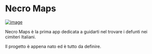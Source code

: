 # Necro Maps

[![image](https://github.com/limewaresrl/necromaps/assets/17789308/343a523a-2ab4-4c66-afc6-74f5f07f639e)]([url](https://necromaps.carrd.co/))

Necro Maps è la prima app dedicata a guidarti nel trovare i defunti nei cimiteri Italiani.

Il progetto è appena nato ed è tutto da definire.
